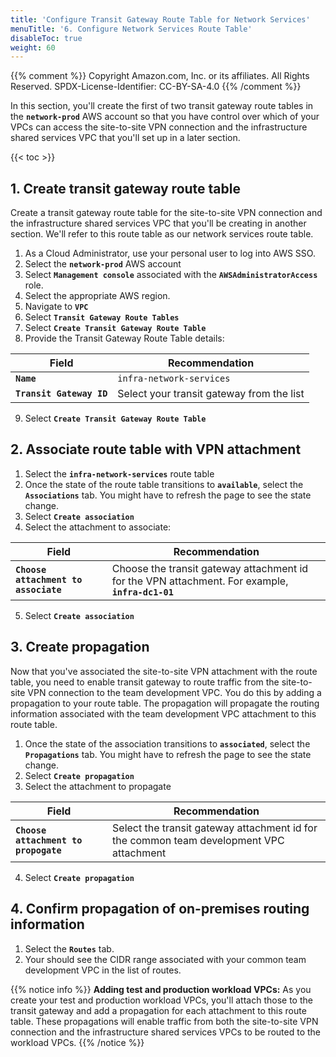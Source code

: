 ```yaml
---
title: 'Configure Transit Gateway Route Table for Network Services'
menuTitle: '6. Configure Network Services Route Table'
disableToc: true
weight: 60
---
```


{{% comment %}}
Copyright Amazon.com, Inc. or its affiliates. All Rights Reserved.
SPDX-License-Identifier: CC-BY-SA-4.0
{{% /comment %}}

In this section, you'll create the first of two transit gateway route tables in the **`network-prod`** AWS account so that you have control over which of your VPCs can access the site-to-site VPN connection and the infrastructure shared services VPC that you'll set up in a later section.

{{< toc >}}

## 1. Create transit gateway route table

Create a transit gateway route table for the site-to-site VPN connection and the infrastructure shared services VPC that you'll be creating in another section. We'll refer to this route table as our network services route table.

1. As a Cloud Administrator, use your personal user to log into AWS SSO.
2. Select the **`network-prod`** AWS account
3. Select **`Management console`** associated with the **`AWSAdministratorAccess`** role.
4. Select the appropriate AWS region.
5. Navigate to **`VPC`**
6. Select **`Transit Gateway Route Tables`**
7. Select **`Create Transit Gateway Route Table`**
8. Provide the Transit Gateway Route Table details:

|Field|Recommendation|
|-----|---------------|
|**`Name`**|`infra-network-services`|
|**`Transit Gateway ID`**|Select your transit gateway from the list|

9. Select **`Create Transit Gateway Route Table`**

## 2. Associate route table with VPN attachment

1. Select the **`infra-network-services`** route table
2. Once the state of the route table transitions to **`available`**, select the **`Associations`** tab. You might have to refresh the page to see the state change.
3. Select **`Create association`**
4. Select the attachment to associate:

|Field|Recommendation|
|-----|---------------|
|**`Choose attachment to associate`**|Choose the transit gateway attachment id for the VPN attachment. For example, **`infra-dc1-01`**|

5. Select **`Create association`**

## 3. Create propagation

Now that you've associated the site-to-site VPN attachment with the route table, you need to enable transit gateway to route traffic from the site-to-site VPN connection to the team development VPC.  You do this by adding a propagation to your route table.  The propagation will propagate the routing information associated with the team development VPC attachment to this route table.

1. Once the state of the association transitions to **`associated`**, select the **`Propagations`** tab. You might have to refresh the page to see the state change.
2. Select **`Create propagation`**
3. Select the attachment to propagate

|Field|Recommendation|
|-----|---------------|
|**`Choose attachment to propogate`**|Select the transit gateway attachment id for the common team development VPC attachment|

4. Select **`Create propagation`**

## 4. Confirm propagation of on-premises routing information

1. Select the **`Routes`** tab.
2. Your should see the CIDR range associated with your common team development VPC in the list of routes.

{{% notice info %}}
**Adding test and production workload VPCs:** As you create your test and production workload VPCs, you'll attach those to the transit gateway and add a propagation for each attachment to this route table. These propagations will enable traffic from both the site-to-site VPN connection and the infrastructure shared services VPCs to be routed to the workload VPCs.
{{% /notice %}}